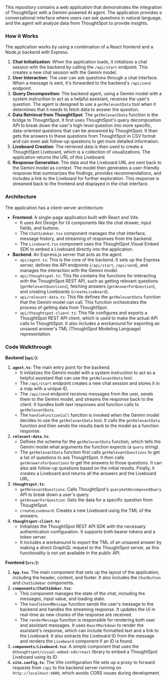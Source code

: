 This repository contains a web application that demonstrates the integration of ThoughtSpot with a Gemini-powered AI agent. The application provides a conversational interface where users can ask questions in natural language, and the agent will analyze data from ThoughtSpot to provide insights.

### How it Works

The application works by using a combination of a React frontend and a Node.js backend with Express.

1.  **Chat Initialization**: When the application loads, it initializes a chat session with the backend by calling the `/api/start` endpoint. This creates a new chat session with the Gemini model.
2.  **User Interaction**: The user can ask questions through a chat interface. When a message is sent, it's forwarded to the backend's `/api/send` endpoint.
3.  **Query Decomposition**: The backend agent, using a Gemini model with a system instruction to act as a helpful assistant, receives the user's question. The agent is designed to use a `getRelevantData` tool when it determines that it needs to fetch data to answer the question.
4.  **Data Retrieval from ThoughtSpot**: The `getRelevantData` function is the bridge to ThoughtSpot. It first uses ThoughtSpot's query decomposition API to break down the user's high-level question into more specific, data-oriented questions that can be answered by ThoughtSpot. It then gets the answers to these questions from ThoughtSpot in CSV format and can even ask follow-up questions to get more detailed information.
5.  **Liveboard Creation**: The retrieved data is then used to create a ThoughtSpot Liveboard, which is a collection of visualizations. The application returns the URL of this Liveboard.
6.  **Response Generation**: The data and the Liveboard URL are sent back to the Gemini model as context. The model then generates a user-friendly response that summarizes the findings, provides recommendations, and includes a link to the Liveboard for further exploration. This response is streamed back to the frontend and displayed in the chat interface.

### Architecture

The application has a client-server architecture:

* **Frontend**: A single-page application built with React and Vite.
    * It uses Ant Design for UI components like the chat drawer, input fields, and buttons.
    * The `ChatSidebar.tsx` component manages the chat interface, message history, and streaming of responses from the backend.
    * The `Liveboard.tsx` component uses the ThoughtSpot Visual Embed SDK to embed a Liveboard directly into the application.
* **Backend**: An Express.js server that acts as the agent.
    * `api/agent.ts`: This is the core of the backend. It sets up the Express server, defines the API endpoints (`/api/start`, `/api/send`), and manages the interaction with the Gemini model.
    * `api/thoughtspot.ts`: This file contains the functions for interacting with the ThoughtSpot REST API, such as getting relevant questions (`getRelevantQuestions`), fetching answers (`getAnswerForQuestion`), and creating Liveboards (`createLiveboard`).
    * `api/relevant-data.ts`: This file defines the `getRelevantData` function that the Gemini model can call. This function orchestrates the process of getting data from ThoughtSpot.
    * `api/thoughtspot-client.ts`: This file configures and exports a ThoughtSpot REST API client, which is used to make the actual API calls to ThoughtSpot. It also includes a workaround for exporting an unsaved answer's TML (ThoughtSpot Modeling Language) representation.

### Code Walkthrough

**Backend (`api/`):**

1.  **`agent.ts`**: The main entry point for the backend.
    * It initializes the Gemini model with a system instruction to act as a helpful assistant that can use the `getRelevantData` tool.
    * The `/api/start` endpoint creates a new chat session and stores it in a map with a unique ID.
    * The `/api/send` endpoint receives messages from the user, sends them to the Gemini model, and streams the response back to the client. It handles both text responses and function calls to `getRelevantData`.
    * The `handleFunctionCall` function is invoked when the Gemini model decides to use the `getRelevantData` tool. It calls the `getRelevantData` function and then sends the results back to the model as a function response.
2.  **`relevant-data.ts`**:
    * Defines the schema for the `getRelevantData` function, which tells the Gemini model what arguments the function expects (a `query` string).
    * The `getRelevantData` function first calls `getRelevantQuestions` to get a list of questions to ask ThoughtSpot. It then calls `getAnswersForQuestions` to get the answers to those questions. It can also ask follow-up questions based on the initial results. Finally, it creates a Liveboard and returns all the answers and the Liveboard URL.
3.  **`thoughtspot.ts`**:
    * `getRelevantQuestions`: Calls ThoughtSpot's `queryGetDecomposedQuery` API to break down a user's query.
    * `getAnswerForQuestion`: Gets the data for a specific question from ThoughtSpot.
    * `createLiveboard`: Creates a new Liveboard using the TML of the answers.
4.  **`thoughtspot-client.ts`**:
    * Initializes the ThoughtSpot REST API SDK with the necessary authentication configuration. It supports both bearer tokens and a token server.
    * It includes a workaround to export the TML of an unsaved answer by making a direct GraphQL request to the ThoughtSpot server, as this functionality is not yet available in the public API.

**Frontend (`src/`):**

1.  **`App.tsx`**: The main component that sets up the layout of the application, including the header, content, and footer. It also includes the `ChatButton` and `ChatSidebar` components.
2.  **`components/ChatSidebar.tsx`**:
    * This component manages the state of the chat, including the messages, input value, and loading state.
    * The `handleSendMessage` function sends the user's message to the backend and handles the streaming response. It updates the UI in real-time as new chunks of the response are received.
    * The `renderMessage` function is responsible for rendering both user and assistant messages. It uses `ReactMarkdown` to render the assistant's response, which can include formatted text and a link to the Liveboard. It also extracts the Liveboard ID from the message and renders the `Liveboard` component if an ID is found.
3.  **`components/Liveboard.tsx`**: A simple component that uses the `@thoughtspot/visual-embed-sdk/react` library to embed a ThoughtSpot Liveboard using its ID.
4.  **`vite.config.ts`**: The Vite configuration file sets up a proxy to forward requests from `/api` to the backend server running on `http://localhost:4000`, which avoids CORS issues during development.